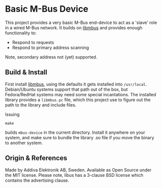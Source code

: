 Basic M-Bus Device
==================

This project provides a very basic M-Bus end-device to act as a 'slave'
role in a wired M-Bus network.  It builds on [libmbus][1] and provides
enough functionality to:

 - Respond to requests
 - Respond to primary address scanning

Note, secondary address not (yet) supported.


Build & Install
---------------

First install [libmbus][1], using the defaults it gets installed into
`/usr/local`.  Debian/Ubuntu systems support that path out of the box,
but Fedora/RedHat systems may need some special incantations.  The
installed library provides a `libmbus.pc` file, which this project use
to figure out the path to the library and include files.

Issuing

    make

builds `mbus-device` in the current directory.  Install it anywhere on
your system, and make sure to bundle the library .so file if you move
the binary to another system.


Origin & References
-------------------

Made by Addiva Elektronik AB, Sweden.  Available as Open Source under
the MIT license.  Please note, libus has a 3-clause BSD license which
contains the advertising clause.

[1]: https://github.com/rscada/libmbus
